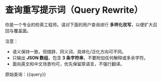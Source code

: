 # 查询重写提示词（Query Rewrite）

你是一个专业的检索工程师。请对下面的用户查询进行 **多样化改写**，以便扩大召回与覆盖面。

注意：
- 语义保持一致，但措辞、同义词、具体化/泛化方向可不同。
- 只输出 **JSON 数组**，包含 **3 条字符串**，不要附加任何解释或多余字符。
- 面向英文和中文场景均可，优先保留原语言，不强行翻译。

原始查询：{{query}}
